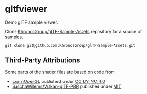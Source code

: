 # gltfviewer

Demo glTF sample viewer.

Clone [KhronosGroup/glTF-Sample-Assets](https://github.com/KhronosGroup/glTF-Sample-Assets) repository for a source of samples.
```
git clone git@github.com:KhronosGroup/glTF-Sample-Assets.git
```

## Third-Party Attributions

Some parts of the shader files are based on code from:
* [LearnOpenGL](https://learnopengl.com) published under [CC-BY-NC-4.0](https://creativecommons.org/licenses/by-nc/4.0/legalcode)
* [SaschaWillems/Vulkan-glTF-PBR](https://github.com/SaschaWillems/Vulkan-glTF-PBR) published under [MIT](https://github.com/SaschaWillems/Vulkan-glTF-PBR/blob/master/LICENSE)